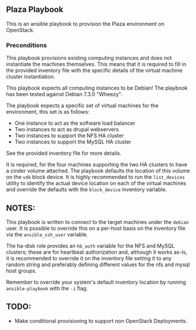 ## Plaza Playbook
This is an ansible playbook to provision the Plaza environment on OpenStack.

### Preconditions
This playbook provisions existing computing instances and does not instantiate the machines themselves. This means that it is required to fill in the provided inventory file with the specific details of the virtual machine cluster instantiation.

This playbook expects all computing instances to be Debian! The playbook has been tested against Debian 7.3.0 "Wheezy".

The playbook expects a specific set of virtual machines for the environment, this set is as follows:

  - One instance to act as the software load balancer
  - Two instances to act as drupal webservers
  - Two instances to support the NFS HA cluster
  - Two instances to support the MySQL HA cluster

See the provided inventory file for more details.

It is required, for the four machines supporting the two HA clusters to have a cinder volume attached. The playbook defaults the location of this volume on the ```vdb``` block device. It is highly recommended to run the ```list_devices``` utility to identify the actual device location on each of the virtual machines and override the defaults with the ```block_device``` inventory variable.

## NOTES:
This playbook is written to connect to the target machines under the ```debian``` user. It is possible to override this on a per-host basis on the inventory file via the ```ansible_ssh_user``` variable.

The ha-disk role provides an ```hb_auth``` variable for the NFS and MySQL clusters; these are for heartbeat authorization and, although it works as-is, it is recommended to override it on the inventory file setting it to any random string and preferably defining different values for the nfs and mysql host groups.

Remember to override your system's default inventory location by running ```ansible-playbook``` with the ```-i``` flag.

## TODO:

  - Make conditional provisioning to support non OpenStack Deployments.
